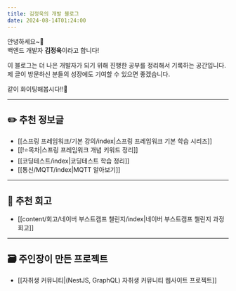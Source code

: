 ```yaml
---
title: 김정욱의 개발 블로그
date: 2024-08-14T01:24:00
---
```

안녕하세요~👐<br>백엔드 개발자 **김정욱**이라고 합니다!

이 블로그는 더 나은 개발자가 되기 위해 진행한 공부를 정리해서 기록하는 공간입니다.<br>제 글이 방문하신 분들의 성장에도 기여할 수 있으면 좋겠습니다.

같이 화이팅해봅시다!!👊

---
## ✏️ 추천 정보글

- [[스프링 프레임워크/기본 강의/index|스프링 프레임워크 기본 학습 시리즈]]
- [[!⭐️목차|스프링 프레임워크 개념 키워드 정리]]
- [[코딩테스트/index|코딩테스트 학습 정리]]
- [[통신/MQTT/index|MQTT 알아보기]]

---
## 📒 추천 회고

- [[content/회고/네이버 부스트캠프 챌린지/index|네이버 부스트캠프 챌린지 과정 회고]]

---
## 🗃️ 주인장이 만든 프로젝트

- [[자취생 커뮤니티|(NestJS, GraphQL) 자취생 커뮤니티 웹사이트 프로젝트]]